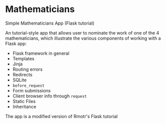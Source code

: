 # Mathematicians
Simple Mathematicians App (Flask tutorial)

An tutorial-style app that allows user to nominate the work of one of the 4 mathematicians, which illustrate the various components of working with a Flask app:

- Flask framework in general
- Templates
- Jinja
- Routing errors
- Redirects
- SQLite
- `before_request`
- Form submissions
- Client browser info through `request`
- Static Files
- Inheritance

The app is a modified version of Rmotr's Flask tutorial

